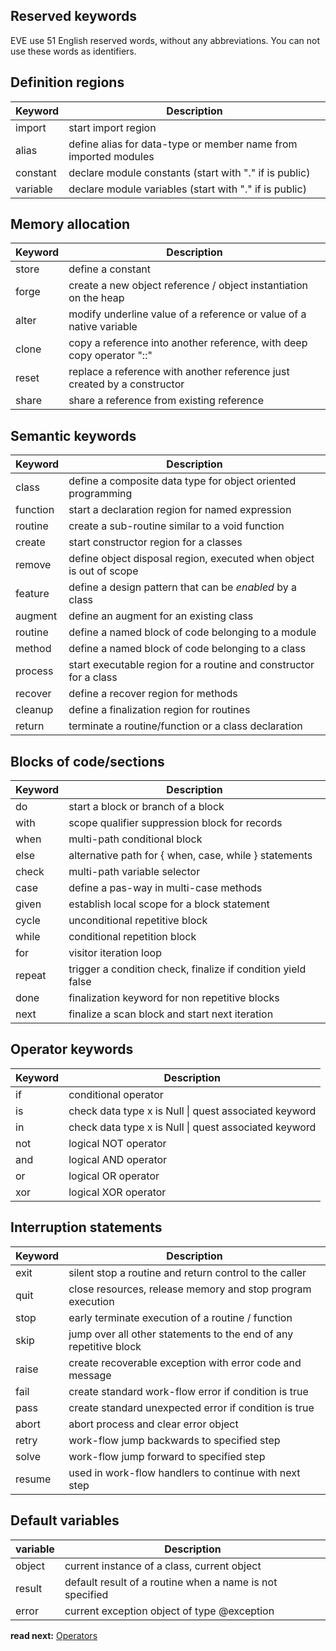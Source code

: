## Reserved keywords

EVE use 51 English reserved words, without any abbreviations. You can not use these words as identifiers.


## Definition regions

| Keyword  | Description
|----------|-----------------------------------------------------------------------
| import   | start import region
| alias    | define alias for data-type or member name from imported modules
| constant | declare module constants (start with "." if is public)
| variable | declare module variables (start with "." if is public)

## Memory allocation

| Keyword  | Description
|----------|-----------------------------------------------------------------------
| store    | define a constant
| forge    | create a new object reference / object instantiation on the heap
| alter    | modify underline value of a reference or value of a native variable
| clone    | copy a reference into another reference, with deep copy operator "::"
| reset    | replace a reference with another reference just created by a constructor
| share    | share  a reference from existing reference

## Semantic keywords

| Keyword  | Description
|----------|-----------------------------------------------------------------------
| class    | define a composite data type for object oriented programming
| function | start a declaration region for named expression
| routine  | create a sub-routine similar to a void function
| create   | start constructor region for a classes
| remove   | define object disposal region, executed when object is out of scope
| feature  | define a design pattern that can be _enabled_ by a class
| augment  | define an augment for an existing class
| routine  | define a named block of code belonging to a module
| method   | define a named block of code belonging to a class
| process  | start executable region for a routine and constructor for a class
| recover  | define a recover region for methods
| cleanup  | define a finalization region for routines
| return   | terminate a routine/function or a class declaration

## Blocks of code/sections

| Keyword  | Description
|----------|---------------------------------------------------------------------
| do       | start a block or branch of a block
| with     | scope qualifier suppression block for records
| when     | multi-path conditional block
| else     | alternative path for { when, case, while } statements 
| check    | multi-path variable selector
| case     | define a pas-way in multi-case methods
| given    | establish local scope for a block statement 
| cycle    | unconditional repetitive block
| while    | conditional repetition block
| for      | visitor iteration loop 
| repeat   | trigger a condition check, finalize if condition yield false
| done     | finalization keyword for non repetitive blocks 
| next     | finalize a scan block and start next iteration

## Operator keywords

| Keyword  | Description
|----------|-----------------------------------------------------------------
| if       | conditional operator
| is       | check data type x is Null \| quest associated keyword
| in       | check data type x is Null \| quest associated keyword
| not      | logical NOT operator
| and      | logical AND operator
| or       | logical OR  operator
| xor      | logical XOR operator


## Interruption statements

| Keyword  | Description
|----------|-------------------------------------------------------------------
| exit     | silent stop a routine and return control to the caller
| quit     | close resources, release memory and stop program execution
| stop     | early terminate execution of a routine / function
| skip     | jump over all other statements to the end of any repetitive block
| raise    | create recoverable exception with error code and message
| fail     | create standard work-flow error if condition is true
| pass     | create standard unexpected error if condition is true
| abort    | abort process and clear error object
| retry    | work-flow jump backwards to specified step
| solve    | work-flow jump forward to specified step
| resume   | used in work-flow handlers to continue with next step


## Default variables

| variable  | Description
|-----------|------------------------------------------------------------------
| object    | current instance of a class, current object
| result    | default result of a routine when a name is not specified
| error     | current exception object of type @exception

**read next:** [Operators](operators.md)